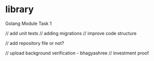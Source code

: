 # library
Golang Module Task 1

// add unit tests
// adding migrations
// improve code structure


// add repository file or not?

// upload background verification - bhagyashree
// investment proof
